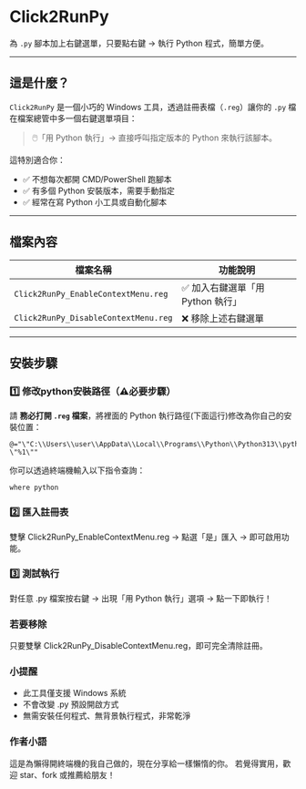 # Click2RunPy

為 `.py` 腳本加上右鍵選單，只要點右鍵 → 執行 Python 程式，簡單方便。

---

## 這是什麼？

`Click2RunPy` 是一個小巧的 Windows 工具，透過註冊表檔（`.reg`）讓你的 `.py` 檔在檔案總管中多一個右鍵選單項目：

> 🖱️「用 Python 執行」→ 直接呼叫指定版本的 Python 來執行該腳本。

這特別適合你：
- ✅ 不想每次都開 CMD/PowerShell 跑腳本
- ✅ 有多個 Python 安裝版本，需要手動指定
- ✅ 經常在寫 Python 小工具或自動化腳本

---

## 檔案內容

| 檔案名稱 | 功能說明 |
|----------|----------|
| `Click2RunPy_EnableContextMenu.reg` | ✅ 加入右鍵選單「用 Python 執行」 |
| `Click2RunPy_DisableContextMenu.reg` | ❌ 移除上述右鍵選單 |

---

## 安裝步驟

### 1️⃣ 修改python安裝路徑（⚠️必要步驟）

請 **務必打開 `.reg` 檔案**，將裡面的 Python 執行路徑(下面這行)修改為你自己的安裝位置：

```reg
@="\"C:\\Users\\user\\AppData\\Local\\Programs\\Python\\Python313\\python.exe\" \"%1\""
```

你可以透過終端機輸入以下指令查詢：
```
where python
```

### 2️⃣ 匯入註冊表
雙擊 Click2RunPy_EnableContextMenu.reg
→ 點選「是」匯入 → 即可啟用功能。

### 3️⃣ 測試執行
對任意 .py 檔案按右鍵 → 出現「用 Python 執行」選項 → 點一下即執行！


### 若要移除
只要雙擊 Click2RunPy_DisableContextMenu.reg，即可完全清除註冊。

### 小提醒
- 此工具僅支援 Windows 系統
- 不會改變 .py 預設開啟方式
- 無需安裝任何程式、無背景執行程式，非常乾淨

### 作者小語
這是為懶得開終端機的我自己做的，現在分享給一樣懶惰的你。
若覺得實用，歡迎 star、fork 或推薦給朋友！
